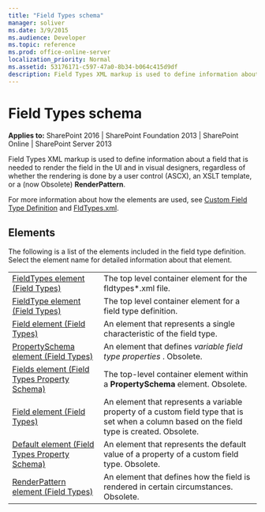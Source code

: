 ```yaml
---
title: "Field Types schema"
manager: soliver
ms.date: 3/9/2015
ms.audience: Developer
ms.topic: reference
ms.prod: office-online-server
localization_priority: Normal
ms.assetid: 53176171-c597-47a0-8b34-b064c415d9df
description: Field Types XML markup is used to define information about a field that is needed to render the field in the UI and in visual designers, regardless of whether the rendering is done by a user control (ASCX), an XSLT template, or a (now Obsolete) RenderPattern. 
---
```


# Field Types schema

**Applies to:** SharePoint 2016 | SharePoint Foundation 2013 | SharePoint Online | SharePoint Server 2013
  
Field Types XML markup is used to define information about a field that is needed to render the field in the UI and in visual designers, regardless of whether the rendering is done by a user control (ASCX), an XSLT template, or a (now Obsolete) **RenderPattern**. 

For more information about how the elements are used, see [Custom Field Type Definition](http://msdn.microsoft.com/library/b3315997-671f-4c29-9518-48cc4592f205%28Office.15%29.aspx) and [FldTypes.xml](http://msdn.microsoft.com/library/8f8db866-03f8-4001-aae3-4c4102a7aed6%28Office.15%29.aspx).
  
## Elements

The following is a list of the elements included in the field type definition. Select the element name for detailed information about that element.
  
|||
|:-----|:-----|
| [FieldTypes element (Field Types)](fieldtypes-element-field-types.md)<br/> |The top level container element for the fldtypes\*.xml file.  <br/> |
| [FieldType element (Field Types)](fieldtype-element-field-types.md)<br/> |The top level container element for a field type definition.  <br/> |
| [Field element (Field Types)](field-element-field-types.md)<br/> |An element that represents a single characteristic of the field type.  <br/> |
| [PropertySchema element (Field Types)](propertyschema-element-field-types.md)<br/> |An element that defines  *variable field type properties*  . Obsolete.  <br/> |
| [Fields element (Field Types Property Schema)](fields-element-field-types-property-schema.md)<br/> |The top-level container element within a **PropertySchema** element. Obsolete.  <br/> |
| [Field element (Field Types)](field-element-field-types.md)<br/> |An element that represents a variable property of a custom field type that is set when a column based on the field type is created. Obsolete.  <br/> |
| [Default element (Field Types Property Schema)](default-element-field-types-property-schema.md)<br/> |An element that represents the default value of a property of a custom field type. Obsolete.  <br/> |
| [RenderPattern element (Field Types)](renderpattern-element-field-types.md)<br/> |An element that defines how the field is rendered in certain circumstances. Obsolete.  <br/> |
   
<br/>
